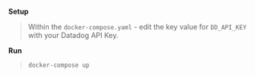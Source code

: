 **Setup**
> Within the `docker-compose.yaml` - edit the key value for `DD_API_KEY` with your Datadog API Key. 

**Run**
> `docker-compose up` 